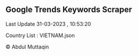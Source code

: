 

## Google Trends Keywords Scraper 
 
Last Update 31-03-2023 , 10:53:20

Country List :
VIETNAM.json



© Abdul Muttaqin 
